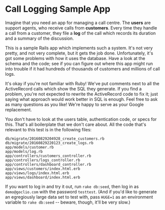 # Call Logging Sample App

Imagine that you need an app for managing a call centre. The **users** are
support agents, who receive calls from **customers**. Every time they
handle a call from a customer, they file a **log** of the call which
records its duration and a summary of the discussion.

This is a sample Rails app which implements such a system. It's not very
pretty, and not very complete, but it gets the job done. Unfortunately,
it's got some problems with how it uses the database. Have a look at the
schema and the code; see if you can figure out where this app might run
into trouble if it had hundreds of thousands of customers and millions of
call logs.

It's okay if you're not familiar with Ruby! We've put comments next to all
the ActiveRecord calls which show the SQL they generate. If you find a
problem, you're not expected to rewrite the ActiveRecord code to fix it;
just saying what approach would work better in SQL is enough. Feel free to
ask as many questions as you like! We're happy to serve as your Google
replacement.

You don't have to look at the users table, authentication code, or specs
for this. That's all boilerplate that we don't care about. All the code
that's relevant to this test is in the following files:

```
db/migrate/20160829204928_create_customers.rb
db/migrate/20160829220123_create_logs.rb
app/models/customer.rb
app/models/log.rb
app/controllers/customers_controller.rb
app/controllers/logs_controller.rb
app/controllers/dashboard_controller.rb
app/views/customers/index.html.erb
app/views/logs/index.html.erb
app/views/dashboard/index.html.erb
```

If you want to log in and try it out, run `rake db:seed`, then log in as
`demo@goclio.com` with the password `testtest`. (And if you'd like to
generate an egregiously large data set to test with, pass `HUGE=1` as an
environment variable to `rake db:seed` -- beware, though, it'll be very
slow.)
